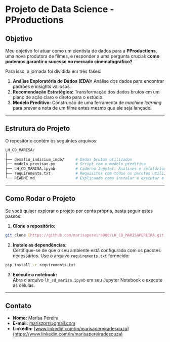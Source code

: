 #  Projeto de Data Science - PProductions

##  Objetivo
Meu objetivo foi atuar como um cientista de dados para a **PProductions**, uma nova produtora de filmes, e responder a uma pergunta crucial: **como podemos garantir o sucesso no mercado cinematográfico?**

Para isso, a jornada foi dividida em três fases:

1. **Análise Exploratória de Dados (EDA):** Análise dos dados para encontrar padrões e insights valiosos.  
2. **Recomendação Estratégica:** Transformação dos dados brutos em um plano de ação claro e direto para o estúdio.  
3. **Modelo Preditivo:** Construção de uma ferramenta de *machine learning* para prever a nota de um filme antes mesmo que ele seja lançado!  

---

##  Estrutura do Projeto
O repositório contém os seguintes arquivos:

``` bash
LH_CD_MARISA/
│
├── desafio_indicium_imdb/     # Dados brutos utilizados
├── modelo_previsao.py         # Script com o modelo preditivo
├── LH_CD_MARISA.ipynb         # Caderno Jupyter: Análises e relatórios das estatísticas
├── requirements.txt           # Requisitos com todos os pacotes utilizados e suas versões
└── README.md                  # Explicando como instalar e executar o projeto
```

---

##  Como Rodar o Projeto

Se você quiser explorar o projeto por conta própria, basta seguir estes passos:

1. **Clone o repositório:**

```bash
git clone [https://github.com/marisapereira900/LH_CD_MARISAPEREIRA.git]
```

2. **Instale as dependências:**  
Certifique-se de que o seu ambiente está configurado com os pacotes necessários. Use o arquivo `requirements.txt` fornecido:

```bash
pip install -r requirements.txt
```

3. **Execute o notebook:**  
Abra o arquivo `lh_cd_marisa.ipynb` em seu Jupyter Notebook e execute as células.

---

## Contato
- **Nome:** Marisa Pereira  
- **E-mail:** mariszprr@gmail.com  
- **LinkedIn:** [www.linkedin.com/in/marisapereiradesouza](https://www.linkedin.com/in/marisapereiradesouza)
